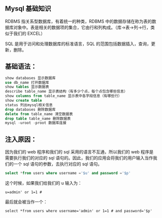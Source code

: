 ## Mysql 基础知识
RDBMS 指关系型数据库，有着统一的种类，RDBMS 中的数据存储在称为表的数据库对象中。表是相关的数据项的集合，它由行和列构成。（库->表->列->行，类似于我们的 EXCEL）

SQL 是用于访问和处理数据库的标准语言，SQL 的范围包括数据插入，查询，更新，删除。

## 基础语法：
```sql
show databases 显示数据库
use db_name 打开数据库
show tables 显示数据表
describe table_name 显示表结构（有多少个点，每个点包含哪些信息）
show columns from table_name 显示表中各字段信息（有哪些行）
show create table 
status 列出mysql相关信息
drop databases 删除数据库
delete from table_name 清空数据表
drop table table_name 删除数据表
mysql -uroot -proot 数据库连接
```

## 注入原因：
因为我们的 web 程序和我们的 sql 采用的语言不互通，所以我们的 web 程序是需要执行我们的对应的 sql 语句的。因此，我们的应用会将我们的用户输入当作我们的一个 sql 语句的参数，去执行对应的 sql 语句。

```sql
select *from users where username ='$u' and password ='$p' 
```

这个时候，如果我们给我们的 u 输入为：
```
u=admin' or 1=1 #
```

最后就会被当作一个：
```
select *from users where username='admin' or 1=1 # and password='$p'
```
